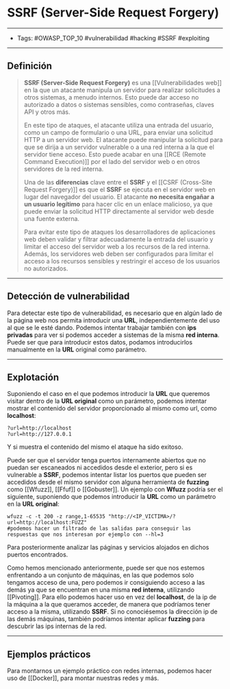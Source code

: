 # SSRF (Server-Side Request Forgery)

***

* Tags: #OWASP\_TOP\_10 #vulnerabilidad #hacking #SSRF #exploiting

***

## Definición

> **SSRF (Server-Side Request Forgery)** es una \[\[Vulnerabilidades web]] en la que un atacante manipula un servidor para realizar solicitudes a otros sistemas, a menudo internos. Esto puede dar acceso no autorizado a datos o sistemas sensibles, como contraseñas, claves API y otros más.
>
> En este tipo de ataques, el atacante utiliza una entrada del usuario, como un campo de formulario o una URL, para enviar una solicitud HTTP a un servidor web. El atacante puede manipular la solicitud para que se dirija a un servidor vulnerable o a una red interna a la que el servidor tiene acceso. Esto puede acabar en una \[\[RCE (Remote Command Execution)]] por el lado del servidor web o en otros servidores de la red interna.
>
> Una de las **diferencias** clave entre el **SSRF** y el \[\[CSRF (Cross-Site Request Forgery)]] es que el **SSRF** se ejecuta en el servidor web en lugar del navegador del usuario. El atacante **no necesita engañar a un usuario legítimo** para hacer clic en un enlace malicioso, ya que puede enviar la solicitud HTTP directamente al servidor web desde una fuente externa.
>
> Para evitar este tipo de ataques los desarrolladores de aplicaciones web deben validar y filtrar adecuadamente la entrada del usuario y limitar el acceso del servidor web a los recursos de la red interna. Además, los servidores web deben ser configurados para limitar el acceso a los recursos sensibles y restringir el acceso de los usuarios no autorizados.

***

## Detección de vulnerabilidad

Para detectar este tipo de vulnerabilidad, es necesario que en algún lado de la página web nos permita introducir una **URL**, independientemente del uso al que se le esté dando. Podemos intentar trabajar también con **ips privadas** para ver si podemos acceder a sistemas de la misma **red interna**. Puede ser que para introducir estos datos, podamos introducirlos manualmente en la **URL** original como parámetro.

***

## Explotación

Suponiendo el caso en el que podemos introducir la **URL** que queremos visitar dentro de la **URL original** como un parámetro, podemos intentar mostrar el contenido del servidor proporcionado al mismo como url, como **localhost**:

```
?url=http://localhost
?url=http://127.0.0.1
```

Y si muestra el contenido del mismo el ataque ha sido exitoso.

Puede ser que el servidor tenga puertos internamente abiertos que no puedan ser escaneados ni accedidos desde el exterior, pero si es vulnerable a **SSRF**, podemos intentar listar los puertos que pueden ser accedidos desde el mismo servidor con alguna herramienta de **fuzzing** como \[\[Wfuzz]], \[\[Ffuf]] o \[\[Gobuster]]. Un ejemplo con **Wfuzz** podría ser el siguiente, suponiendo que podemos introducir la **URL** como un parámetro en la **URL original**:

```
wfuzz -c -t 200 -z range,1-65535 "http://<IP_VICTIMA>/?url=http://localhost:FUZZ"
#podemos hacer un filtrado de las salidas para conseguir las respuestas que nos interesan por ejemplo con --hl=3
```

Para posteriormente analizar las páginas y servicios alojados en dichos puertos encontrados.

Como hemos mencionado anteriormente, puede ser que nos estemos enfrentando a un conjunto de máquinas, en las que podemos solo tengamos acceso de una, pero podemos ir consiguiendo acceso a las demás ya que se encuentran en una misma **red interna**, utilizando \[\[Pivoting]]. Para ello podemos hacer uso en vez del **localhost**, de la ip de la máquina a la que queramos acceder, de manera que podríamos tener acceso a la misma, utilizando **SSRF**. Si no conociésemos la dirección ip de las demás máquinas, también podríamos intentar aplicar **fuzzing** para descubrir las ips internas de la red.

***

## Ejemplos prácticos

Para montarnos un ejemplo práctico con redes internas, podemos hacer uso de \[\[Docker]], para montar nuestras redes y más.
